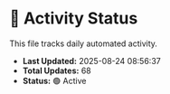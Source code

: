 # 🤖 Activity Status

This file tracks daily automated activity.

- **Last Updated:** 2025-08-24 08:56:37
- **Total Updates:** 68
- **Status:** 🟢 Active
